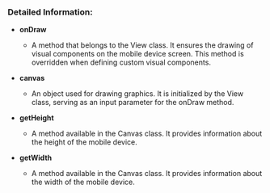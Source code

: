 ### Detailed Information:

* **onDraw**
  * A method that belongs to the View class. It ensures the drawing of visual components on the mobile device screen. This method is overridden when defining custom visual components.

* **canvas**
  * An object used for drawing graphics. It is initialized by the View class, serving as an input parameter for the onDraw method.

* **getHeight**
  * A method available in the Canvas class. It provides information about the height of the mobile device.

* **getWidth**
  * A method available in the Canvas class. It provides information about the width of the mobile device.

